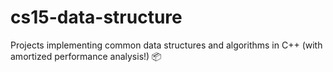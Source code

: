 # cs15-data-structure
Projects implementing common data structures and algorithms in C++ (with amortized performance analysis!) 📦
